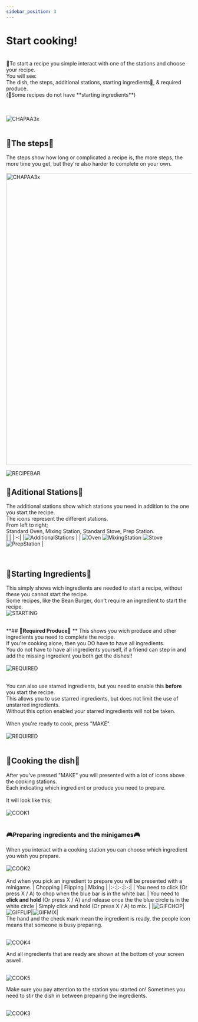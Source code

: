 ```yaml
---
sidebar_position: 3
---
```



# Start cooking!
<br /> 
🍳To start a recipe you simple interact with one of the stations and choose your recipe.<br /> 
You will see:<br /> 
The dish, the steps, additional stations, starting ingredients📌, & required produce. <br /> 
(📌Some recipes do not have **starting ingredients**) <br /> <br /> <br /> 

![CHAPAA3x](./img/Screenshots/CHAPAA3x.png) <br /> 
 <br /> 
## 🍳**The steps**🍳 
The steps show how long or complicated a recipe is, the more steps, the more time you get, but they're also harder to complete on your own.<br /> <br /> <img width="1335" height="792" alt="CHAPAA3x" src="https://github.com/user-attachments/assets/38991666-8479-4a66-a9fc-a0f55b67e125" />


![RECIPEBAR](./img/Screenshots/RECIPEBAR.png) <br /> 

## 🍳**Aditional Stations**🍳 
The additional stations show which stations you need in addition to the one you start the recipe.<br /> 
The icons represent the different stations.<br /> 
From left to right;<br /> 
Standard Oven, Mixing Station, Standard Stove, Prep Station.<br /> 
| |
|:-:|
|![AdditionalStations](./img/Screenshots/AdditionalStations.png) |
| ![Oven](./img/Oven.png) ![MixingStation](./img/MixingStation.png) ![Stove](./img/Stove.png) ![PrepStation](./img/PrepStation.png) |


 <br /> 
 
## 🍳**Starting Ingredients**🍳 
This simply shows wich ingredients are needed to start a recipe, without these you cannot start the recipe.<br /> 
Some recipes, like the Bean Burger, don't require an ingredient to start the recipe.<br /> 
![STARTING](./img/Screenshots/STARTING.png) <br /> <br /> 


**## 🍳**Required Produce**🍳 **
This shows you wich produce and other ingredients you need to complete the recipe.<br /> 
If you're cooking alone, then you DO have to have all ingredients.<br />
You do not have to have all ingredients yourself, if a friend can step in and add the missing ingredient you both get the dishes!!<br />  <br /> 
![REQUIRED](./img/Screenshots/REQUIRED.png) <br /> <br /> 

You can also use starred ingredients, but you need to enable this **before** you start the recipe.<br />
This allows you to use starred ingredients, but does not limit the use of unstarred ingredients.<br />
Without this option enabled your starred ingredients will not be taken.<br /> <br />
When you're ready to cook, press "MAKE". <br /> <br />
![REQUIRED](./img/Screenshots/STARREDGIF.gif) <br /> <br />

## 🍳**Cooking the dish**🍳 
After you've pressed "MAKE" you will presented with a lot of icons above the cooking stations.<br />
Each indicating which ingredient or produce you need to prepare.<br /><br />
It will look like this; <br /> <br />
![COOK1](./img/Screenshots/COOK1.png)<br /> <br />

### 🎮**Preparing ingredients and the minigames**🎮
When you interact with a cooking station you can choose which ingredient you wish you prepare. <br /> <br />
![COOK2](./img/Screenshots/COOK2.png) <br /> <br />
And when you pick an ingredient to prepare you will be presented with a minigame.
| Chopping | Flipping  | Mixing |
|:-:|:-:|:-:|
| You need to click (Or press X / A) to chop when the blue bar is in the white bar. | You need to **click and hold** (Or press X / A) and release once the the blue circle is in the white circle | Simply click and hold (Or press X / A) to mix. |
|![GIFCHOP](./img/Screenshots/GIFCHOP.gif)|![GIFFLIP](./img/Screenshots/GIFFLIP.gif)|![GIFMIX](./img/Screenshots/GIFMIX.gif)|
<br />
The hand and the check mark mean the ingredient is ready, the people icon means that someone is busy preparing. <br /> <br />

![COOK4](./img/Screenshots/COOK4.png) 

And all ingredients that are ready are shown at the bottom of your screen aswell. <br /><br />

![COOK5](./img/Screenshots/COOK5.png)

Make sure you pay attention to the station you started on! Sometimes you need to stir the dish in between preparing the ingredients.<br /><br />

![COOK3](./img/Screenshots/COOK3.png)

